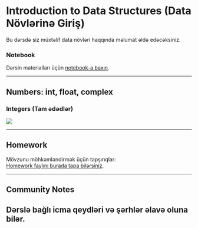 # Introduction to Data Structures (Data Növlərinə Giriş)

Bu dərsdə siz müxtəlif data növləri haqqında məlumat əldə edəcəksiniz.

### **Notebook**  
Dərsin materialları üçün [notebook-a baxın](notebooks/1.Introduction_to_Data_Structures.ipynb).

---

## Numbers: int, float, complex

### Integers (Tam ədədlər)
[![](https://markdown-videos-api.jorgenkh.no/youtube/OgWTxr3ZYA8)](https://youtu.be/OgWTxr3ZYA8)


---

## Homework  
Mövzunu möhkəmləndirmək üçün tapşırıqlar:  
[Homework faylını burada tapa bilərsiniz](cohorts/2024/01-docker-terraform/homework.md).  

---

## Community Notes  
Dərslə bağlı icma qeydləri və şərhlər əlavə oluna bilər.  
---